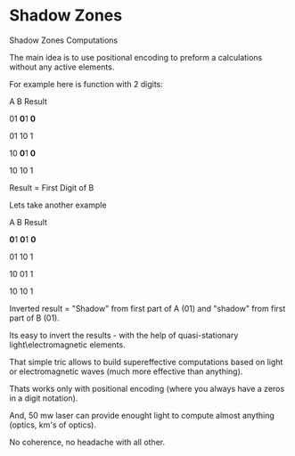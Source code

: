 # Shadow Zones
Shadow Zones Computations

The main idea is to use positional encoding to preform a calculations without any active elements.

For example here is function with 2 digits:

A B   Result

01 **0**1  **0**

01 10  1

10 **0**1  **0**

10 10  1

Result = First Digit of B

Lets take another example

A B   Result

**0**1 **0**1  **0**

01 10  1

10 01  1

10 10  1


Inverted result = "Shadow" from first part of A (01) and "shadow" from first part of B (01).

Its easy to invert the results - with the help of quasi-stationary light\electromagnetic elements.

That simple tric allows to build supereffective computations based on light or electromagnetic waves (much more effective than anything).

Thats works only with positional encoding (where you always have a zeros in a digit notation).

And, 50 mw laser can provide enought light to compute almost anything (optics, km's of optics). 

No coherence, no headache with all other.
